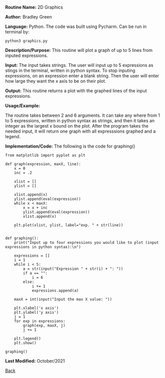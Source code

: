 
**Routine Name:**           2D Graphics

**Author:** Bradley Green

**Language:** Python. The code was built using Pycharm. Can be run in terminal by:


    python3 graphics.py


**Description/Purpose:** This routine will plot a graph of up to 5 lines from inputed expressions.

**Input:** The input takes strings.  The user will input up to 5 expressions as stings in the terminal, written in python syntax.
To stop inputing expressions, on an expression enter a blank string.  Then the user will enter how large they want the x axis to be
on their plot.  

**Output:** This routine returns a plot with the graphed lines of the input expressions.  

**Usage/Example:**

The routine takes between 2 and 6 arguments.  It can take any where from 1 to 5 expressions, written in python syntax as strings, and then it takes an integer
 as the largest x bound on the plot.  After the program takes the needed input, it will return one graph with all expresssions graphed and a legend. 



**Implementation/Code:** The following is the code for graphing()

    
    
    from matplotlib import pyplot as plt

    def graph(expression, maxX, line):
        x = 0
        inc = .2

        xlist = []
        ylist = []

        xlist.append(x)
        ylist.append(eval(expression))
        while x < maxX:
            x = x + inc
            ylist.append(eval(expression))
            xlist.append(x)

        plt.plot(xlist, ylist, label="exp. " + str(line))


    def graphing():
        print("Input up to four expressions you would like to plot (input expressions in python syntax):\n")

        expressions = []
        i = 1
        while i < 5:
            a = str(input("Expression " + str(i) + ": "))
            if a == "":
                i = 6
            else:
                i += 1
                expressions.append(a)

        maxX = int(input("Input the max X value: "))

        plt.xlabel('x axis')
        plt.ylabel('y axis')
        j = 1
        for exp in expressions:
            graph(exp, maxX, j)
            j += 1

        plt.legend()
        plt.show()

    graphing()



**Last Modified:** October/2021

[Back](README.md)
